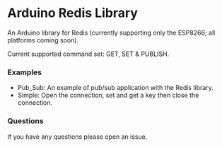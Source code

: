 # Arduino Redis Library

An Arduino library for Redis (currently supporting only the ESP8266; all platforms coming soon). 

Current supported command set: GET, SET & PUBLISH.

### Examples

- Pub_Sub: An example of pub/sub application with the Redis library.
- Simple: Open the connection, set and get a key then close the connection.

### Questions

If you have any questions please open an issue.
